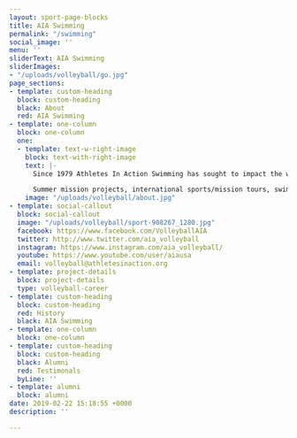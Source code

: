 ```yaml
---
layout: sport-page-blocks
title: AIA Swimming
permalink: "/swimming"
social_image: ''
menu: ''
sliderText: AIA Swimming
sliderImages:
- "/uploads/volleyball/go.jpg"
page_sections:
- template: custom-heading
  block: custom-heading
  black: About
  red: AIA Swimming
- template: one-column
  block: one-column
  one:
  - template: text-w-right-image
    block: text-with-right-image
    text: |-
      Since 1979 Athletes In Action Swimming has sought to impact the world of competitive aquatic sports through developing athletes’ God-given potential, building biblical character into lives, touching hearts cross-culturally, and sharing with others the life-changing message of love, hope and forgiveness found in Jesus Christ.

      Summer mission projects, international sports/mission tours, swimmers’ chapels, age-group summer swim camps, elite training camps, evangelistic swim clinics and personal discipleship comprise some of the events and projects AIA Swimming has sponsored over the last 40+ years.
    image: "/uploads/volleyball/about.jpg"
- template: social-callout
  block: social-callout
  image: "/uploads/volleyball/sport-908267_1280.jpg"
  facebook: https://www.facebook.com/VolleyballAIA
  twitter: http://www.twitter.com/aia_volleyball
  instagram: https://www.instagram.com/aia_volleyball/
  youtube: https://www.youtube.com/user/aiausa
  email: volleyball@athletesinaction.org
- template: project-details
  block: project-details
  type: volleyball-career
- template: custom-heading
  block: custom-heading
  red: History
  black: AIA Swimming
- template: one-column
  block: one-column
- template: custom-heading
  block: custom-heading
  black: Alumni
  red: Testimonals
  byLine: ''
- template: alumni
  block: alumni
date: 2019-02-22 15:18:55 +0000
description: ''

---
```

